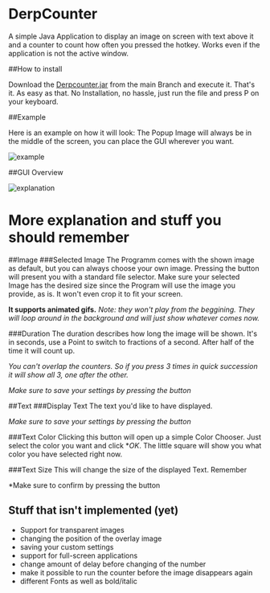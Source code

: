 # DerpCounter
A simple Java Application to display an image on screen with text above it and a counter to count how often you pressed the hotkey.
Works even if the application is not the active window.

##How to install

Download the [Derpcounter.jar](https://github.com/Plagiatus/DerpCounter/raw/master/DerpCounter.jar) from the main Branch and execute it. That's it. As easy as that. No Installation, no hassle, just run the file and press P on your keyboard.

##Example

Here is an example on how it will look:
The Popup Image will always be in the middle of the screen, you can place the GUI wherever you want.

![example](https://cloud.githubusercontent.com/assets/7681159/18480749/1c01db02-79da-11e6-875a-087784bde371.png)


##GUI Overview

![explanation](https://cloud.githubusercontent.com/assets/7681159/18480614/9421ba36-79d9-11e6-999e-4c4535f3e1db.png)


# More explanation and stuff you should remember

##Image
###Selected Image
The Programm comes with the shown image as default, but you can always choose your own image. Pressing the button will present you with a standard file selector.
Make sure your selected Image has the desired size since the Program will use the image you provide, as is. It won't even crop it to fit your screen.

**It supports animated gifs.**
*Note: they won't play from the beggining. They will loop around in the background and will just show whatever comes now.*

###Duration
The duration describes how long the image will be shown.
It's in seconds, use a Point to switch to fractions of a second. After half of the time it will count up.

*You can't overlap the counters. So if you press 3 times in quick succession it will show all 3, one after the other.*

*Make sure to save your settings by pressing the button*

##Text
###Display Text
The text you'd like to have displayed.

*Make sure to save your settings by pressing the button*

###Text Color
Clicking this button will open up a simple Color Chooser. Just select the color you want and click **OK*.
The little square will show you what color you have selected right now.

###Text Size
This will change the size of the displayed Text. Remember 

*Make sure to confirm by pressing the button

## Stuff that isn't implemented (yet)

- Support for transparent images
- changing the position of the overlay image
- saving your custom settings
- support for full-screen applications
- change amount of delay before changing of the number
- make it possible to run the counter before the image disappears again
- different Fonts as well as bold/italic
